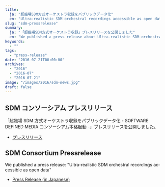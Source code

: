 ```yaml
---
title:
  ja: "超臨場SDM方式オーケストラ収録をパブリックデータ化"
  en: "Ultra-realistic SDM orchestral recordings accessible as open data"
slug: "sdm-pressrelease"
summary:
  ja: "「超臨場SDM方式オーケストラ収録」プレスリリースを公開しました"
  en: "We published a press release about Ultra-realistic SDM orchestral recordings"
keywords:
  - ""
tags:
  - "press-release"
date: "2016-07-21T00:00:00"
archives:
  - "2016"
  - "2016-07"
  - "2016-07-21"
image: "/images/2016/sdm-news.jpg"
draft: false
---
```


<!-- 日本語記事ここから -->
<section lang="ja" v-if="$context.locale === 'ja-jp'">

# SDM コンソーシアム プレスリリース

「超臨場 SDM 方式オーケストラ収録をパブリックデータ化 - SOFTWARE DEFINED MEDIA コンソーシアム本格起動 -」プレスリリースを公開しました。

- [プレスリリース](/legacies/news/news_20160721.html)

</section>
<!-- 日本語記事ここまで -->

<!-- English article start -->
<section lang="en" v-else>

# SDM Consortium Pressrelease

We published a press release: "Ultra-realistic SDM orchestral recordings accessible as open data"

- [Press Release (in Japanese)](/legacies/news/news_20160721.html)

</section>
<!-- English article end -->
